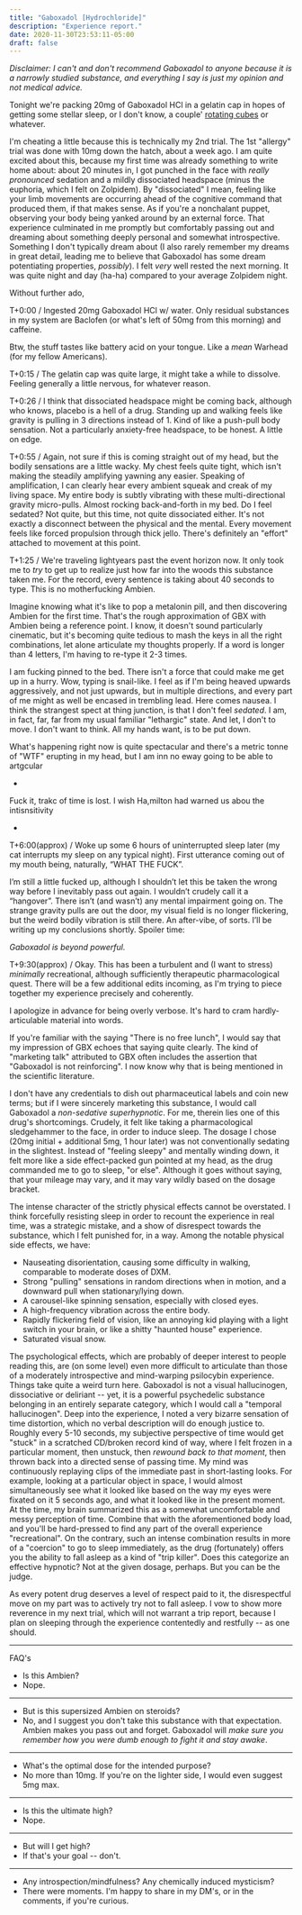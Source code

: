 ```yaml
---
title: "Gaboxadol [Hydrochloride]"
description: "Experience report."
date: 2020-11-30T23:53:11-05:00
draft: false
---
```


_Disclaimer:  I can't and don't recommend Gaboxadol to anyone because it is a narrowly studied substance, and everything I say is just my opinion and not medical advice._

Tonight we're packing 20mg of Gaboxadol HCl in a gelatin cap in hopes of getting some stellar sleep, or I don't know, a couple' [rotating cubes](https://youtu.be/HM8WDZIhs3M?t=9803) or whatever.

I'm cheating a little because this is technically my 2nd trial. The 1st "allergy" trial was done with 10mg down the hatch, about a week ago. I am quite excited about this, because my first time was already something to write home about: about 20 minutes in, I got punched in the face with *really pronounced* sedation and a mildly dissociated headspace (minus the euphoria, which I felt on Zolpidem). By "dissociated" I mean, feeling like your limb movements are occurring ahead of the cognitive command that produced them, if that makes sense. As if you're a nonchalant puppet, observing your body being yanked around by an external force. That experience culminated in me promptly but comfortably passing out and dreaming about something deeply personal and somewhat introspective. Something I don't typically dream about (I also rarely remember my dreams in great detail, leading me to believe that Gaboxadol has some dream potentiating properties, *possibly*). I felt *very* well rested the next morning. It was quite night and day (ha-ha) compared to your average Zolpidem night.

Without further ado,

T+0:00 / Ingested 20mg Gaboxadol HCl w/ water. Only residual substances in my system are Baclofen (or what's left of 50mg from this morning) and caffeine.

Btw, the stuff tastes like battery acid on your tongue. Like a *mean* Warhead (for my fellow Americans).

T+0:15 / The gelatin cap was quite large, it might take a while to dissolve. Feeling generally a little nervous, for whatever reason.

T+0:26 / I think that dissociated headspace might be coming back, although who knows, placebo is a hell of a drug. Standing up and walking feels like gravity is pulling in 3 directions instead of 1. Kind of like a push-pull body sensation. Not a particularly anxiety-free headspace, to be honest. A little on edge.

T+0:55 / Again, not sure if this is coming straight out of my head, but the bodily sensations are a little wacky. My chest feels quite tight, which isn't making the steadily amplifying yawning any easier. Speaking of amplification, I can clearly hear every ambient squeak and creak of my living space. My entire body is subtly vibrating with these multi-directional gravity micro-pulls. Almost rocking back-and-forth in my bed. Do I feel sedated? Not quite, but this time, not quite dissociated either. It's not exactly a disconnect between the physical and the mental. Every movement feels like forced propulsion through thick jello. There's definitely an "effort" attached to movement at this point.

T+1:25 / We're traveling lightyears past the event horizon now. It only took me to *try* to get up to realize just how far into the woods this substance taken me. For the record, every sentence is taking about 40 seconds to type. This is no motherfucking Ambien. 

Imagine knowing what it's like to pop a metalonin pill, and then discovering Ambien for the first time. That's the rough approximation of GBX with Ambien being a reference point. I know, it doesn't sound particularly cinematic, but it's becoming quite tedious to mash the keys in all the right combinations, let alone articulate my thoughts properly. If a word is longer than 4 letters, I'm having to re-type it 2-3 times.

I am fucking pinned to the bed. There isn't a force that could make me get up in a hurry. Wow, typing is snail-like. I feel as if I'm being heaved upwards aggressively, and not just upwards, but in multiple directions, and every part of me might as well be encased in trembling lead. Here comes nausea. I think the strangest spect at thing junction, is that I don't feel *sedated*. I am, in fact, far, far from my usual familiar "lethargic" state. And let, I don't to move. I don't want to think. All my hands want, is to be put down. 

What's happening right now is quite spectacular and there's a metric tonne of "WTF" erupting in my head, but I am inn no eway going to be able to artgcular

-

Fuck it, trakc of time is lost. I wish Ha,milton had warned us abou the intisnsitivity

-

T+6:00(approx) / Woke up some 6 hours of uninterrupted sleep later (my cat interrupts my sleep on any typical night). First utterance coming out of my mouth being, naturally, “WHAT THE FUCK”.

I’m still a little fucked up, although I shouldn’t let this be taken the wrong way before I inevitably pass out again. I wouldn’t crudely call it a “hangover”. There isn’t (and wasn’t) any mental impairment going on. The strange gravity pulls are out the door, my visual field is no longer flickering, but the weird bodily vibration is still there. An after-vibe, of sorts. I’ll be writing up my conclusions shortly. Spoiler time: 

*Gaboxadol is beyond powerful.*

T+9:30(approx) / Okay. This has been a turbulent and (I want to stress) *minimally* recreational, although sufficiently therapeutic pharmacological quest. There will be a few additional edits incoming, as I'm trying to piece together my experience precisely and coherently.

I apologize in advance for being overly verbose. It's hard to cram hardly-articulable material into words.

If you're familiar with the saying "There is no free lunch", I would say that my impression of GBX echoes that saying quite clearly. The kind of "marketing talk" attributed to GBX often includes the assertion that "Gaboxadol is not reinforcing". I now know why that is being mentioned in the scientific literature.

I don't have any credentials to dish out pharmaceutical labels and coin new terms; but if I were sincerely marketing this substance, I would call Gaboxadol a *non-sedative superhypnotic*. For me, therein lies one of this drug's shortcomings. Crudely, it felt like taking a pharmacological sledgehammer to the face, in order to induce sleep. The dosage I chose (20mg initial + additional 5mg, 1 hour later) was not conventionally sedating in the slightest. Instead of "feeling sleepy" and mentally winding down, it felt more like a side effect-packed gun pointed at my head, as the drug commanded me to go to sleep, "or else". Although it goes without saying, that your mileage may vary, and it may vary wildly based on the dosage bracket.

The intense character of the strictly physical effects cannot be overstated. I think forcefully resisting sleep in order to recount the experience in real time, was a strategic mistake, and a show of disrespect towards the substance, which I felt punished for, in a way. Among the notable physical side effects, we have:

- Nauseating disorientation, causing some difficulty in walking, comparable to moderate doses of DXM.
- Strong "pulling" sensations in random directions when in motion, and a downward pull when stationary/lying down.
- A carousel-like spinning sensation, especially with closed eyes.
- A high-frequency vibration across the entire body.
- Rapidly flickering field of vision, like an annoying kid playing with a light switch in your brain, or like a shitty "haunted house" experience.
- Saturated visual snow.

The psychological effects, which are probably of deeper interest to people reading this, are (on some level) even more difficult to articulate than those of a moderately introspective and mind-warping psilocybin experience. Things take quite a weird turn here. Gaboxadol is not a visual hallucinogen, dissociative or deliriant -- yet, it is a powerful psychedelic substance belonging in an entirely separate category, which I would call a "temporal hallucinogen". Deep into the experience, I noted a very bizarre sensation of time distortion, which no verbal description will do enough justice to. Roughly every 5-10 seconds, my subjective perspective of time would get "stuck" in a scratched CD/broken record kind of way, where I felt frozen in a particular moment, then unstuck, then *rewound back to that moment*, then thrown back into a directed sense of passing time. My mind was continuously replaying clips of the immediate past in short-lasting looks. For example, looking at a particular object in space, I would almost simultaneously see what it looked like based on the way my eyes were fixated on it 5 seconds ago, and what it looked like in the present moment. At the time, my brain summarized this as a somewhat uncomfortable and messy perception of time. Combine that with the aforementioned body load, and you'll be hard-pressed to find any part of the overall experience "recreational". On the contrary, such an intense combination results in more of a "coercion" to go to sleep immediately, as the drug (fortunately) offers you the ability to fall asleep as a kind of "trip killer". Does this categorize an effective hypnotic? Not at the given dosage, perhaps. But you can be the judge. 

As every potent drug deserves a level of respect paid to it, the disrespectful move on my part was to actively try not to fall asleep. I vow to show more reverence in my next trial, which will not warrant a trip report, because I plan on sleeping through the experience contentedly and restfully -- as one should.

---

FAQ's

- Is this Ambien?
- Nope.
---
- But is this supersized Ambien on steroids?
- No, and I suggest you don't take this substance with that expectation. Ambien makes you pass out and forget. Gaboxadol will *make sure you remember how you were dumb enough to fight it and stay awake*.
---
- What's the optimal dose for the intended purpose?
- No more than 10mg. If you're on the lighter side, I would even suggest 5mg max.
---
- Is this the ultimate high?
- Nope.
---
- But will I get high?
- If that's your goal -- don't.
---
- Any introspection/mindfulness? Any chemically induced mysticism?
- There were moments. I'm happy to share in my DM's, or in the comments, if you're curious.